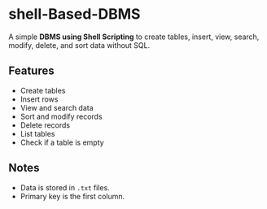 # shell-Based-DBMS

A simple **DBMS using Shell Scripting** to create tables, insert, view, search, modify, delete, and sort data without SQL.

## Features
- Create tables  
- Insert rows  
- View and search data  
- Sort and modify records  
- Delete records  
- List tables  
- Check if a table is empty  

## Notes
- Data is stored in `.txt` files.  
- Primary key is the first column.  

